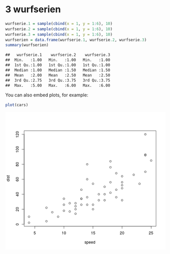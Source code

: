 3 wurfserien
========================================================


```r
wurfserie.1 = sample(cbind(x = 1, y = 1:6), 10)
wurfserie.2 = sample(cbind(x = 1, y = 1:6), 10)
wurfserie.3 = sample(cbind(x = 1, y = 1:6), 10)
wurfserien = data.frame(wurfserie.1, wurfserie.2, wurfserie.3)
summary(wurfserien)
```

```
##   wurfserie.1    wurfserie.2    wurfserie.3  
##  Min.   :1.00   Min.   :1.00   Min.   :1.00  
##  1st Qu.:1.00   1st Qu.:1.00   1st Qu.:1.00  
##  Median :1.00   Median :1.50   Median :1.50  
##  Mean   :2.00   Mean   :2.50   Mean   :2.50  
##  3rd Qu.:2.75   3rd Qu.:3.75   3rd Qu.:3.75  
##  Max.   :5.00   Max.   :6.00   Max.   :6.00
```


You can also embed plots, for example:


```r
plot(cars)
```

![plot of chunk unnamed-chunk-2](figure/unnamed-chunk-2.png) 


